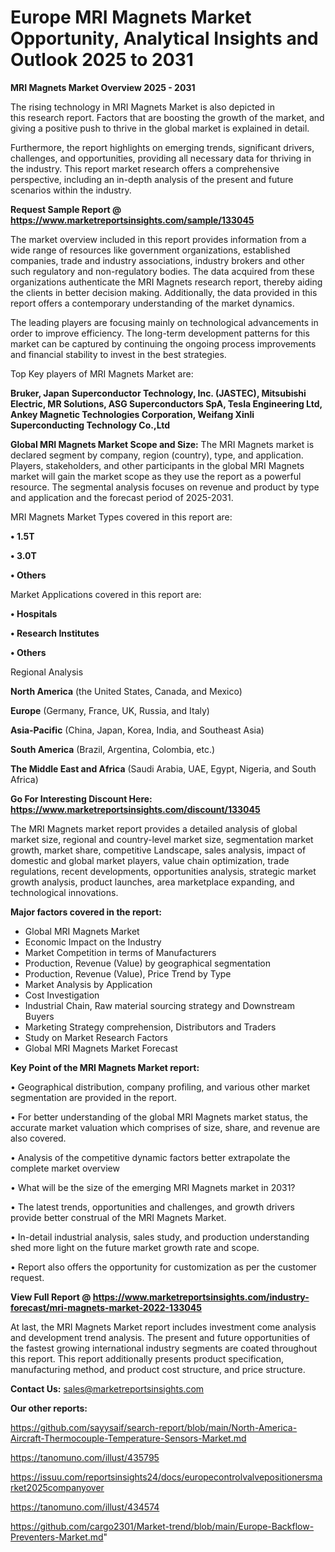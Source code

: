 # Europe MRI Magnets Market Opportunity, Analytical Insights and Outlook 2025 to 2031

<Strong> MRI Magnets Market Overview 2025 - 2031</strong>

The rising technology in MRI Magnets Market is also depicted in this research report. Factors that are boosting the growth of the market, and giving a positive push to thrive in the global market is explained in detail.

Furthermore, the report highlights on emerging trends, significant drivers, challenges, and opportunities, providing all necessary data for thriving in the industry. This report market research offers a comprehensive perspective, including an in-depth analysis of the present and future scenarios within the industry.

<strong>Request Sample Report @ <a href=https://www.marketreportsinsights.com/sample/133045>https://www.marketreportsinsights.com/sample/133045</a></strong>

The market overview included in this report provides information from a wide range of resources like government organizations, established companies, trade and industry associations, industry brokers and other such regulatory and non-regulatory bodies. The data acquired from these organizations authenticate the MRI Magnets research report, thereby aiding the clients in better decision making. Additionally, the data provided in this report offers a contemporary understanding of the market dynamics.

The leading players are focusing mainly on technological advancements in order to improve efficiency. The long-term development patterns for this market can be captured by continuing the ongoing process improvements and financial stability to invest in the best strategies.

Top Key players of MRI Magnets Market are:

<strong>Bruker, Japan Superconductor Technology, Inc. (JASTEC), Mitsubishi Electric, MR Solutions, ASG Superconductors SpA, Tesla Engineering Ltd, Ankey Magnetic Technologies Corporation, Weifang Xinli Superconducting Technology Co.,Ltd</strong>

<strong><b>Global MRI Magnets Market Scope and Size:</b></strong>
The MRI Magnets market is declared segment by company, region (country), type, and application. Players, stakeholders, and other participants in the global MRI Magnets market will gain the market scope as they use the report as a powerful resource. The segmental analysis focuses on revenue and product by type and application and the forecast period of 2025-2031.

MRI Magnets Market Types covered in this report are:

<strong>• 1.5T

• 3.0T

• Others</strong>

Market Applications covered in this report are:

<strong>• Hospitals

• Research Institutes

• Others</strong> 

Regional Analysis

<strong>North America</strong> (the United States, Canada, and Mexico)

<strong>Europe</strong> (Germany, France, UK, Russia, and Italy)

<strong>Asia-Pacific</strong> (China, Japan, Korea, India, and Southeast Asia)

<strong>South America</strong> (Brazil, Argentina, Colombia, etc.)

<strong>The Middle East and Africa</strong> (Saudi Arabia, UAE, Egypt, Nigeria, and South Africa)

<strong>Go For Interesting Discount Here: <a href=https://www.marketreportsinsights.com/discount/133045>https://www.marketreportsinsights.com/discount/133045</a></strong>

The MRI Magnets market report provides a detailed analysis of global market size, regional and country-level market size, segmentation market growth, market share, competitive Landscape, sales analysis, impact of domestic and global market players, value chain optimization, trade regulations, recent developments, opportunities analysis, strategic market growth analysis, product launches, area marketplace expanding, and technological innovations.

<strong><b>Major factors covered in the report:</b></strong>
<ul>
  <li>Global MRI Magnets Market </li>
  <li>Economic Impact on the Industry</li>
  <li>Market Competition in terms of Manufacturers</li>
  <li>Production, Revenue (Value) by geographical segmentation</li>
  <li>Production, Revenue (Value), Price Trend by Type</li>
  <li>Market Analysis by Application</li>
  <li>Cost Investigation</li>
  <li>Industrial Chain, Raw material sourcing strategy and Downstream Buyers</li>
  <li>Marketing Strategy comprehension, Distributors and Traders</li>
  <li>Study on Market Research Factors</li>
  <li>Global MRI Magnets Market Forecast</li>
</ul>

<strong><b>Key Point of the MRI Magnets Market report:</b></strong>

• Geographical distribution, company profiling, and various other market segmentation are provided in the report.

• For better understanding of the global MRI Magnets market status, the accurate market valuation which comprises of size, share, and revenue are also covered.

• Analysis of the competitive dynamic factors better extrapolate the complete market overview

• What will be the size of the emerging MRI Magnets market in 2031?

• The latest trends, opportunities and challenges, and growth drivers provide better construal of the MRI Magnets Market.

• In-detail industrial analysis, sales study, and production understanding shed more light on the future market growth rate and scope.

• Report also offers the opportunity for customization as per the customer request.

<strong><b>View Full Report @ <a href=https://www.marketreportsinsights.com/industry-forecast/mri-magnets-market-2022-133045>https://www.marketreportsinsights.com/industry-forecast/mri-magnets-market-2022-133045</a></b></strong>


At last, the MRI Magnets Market report includes investment come analysis and development trend analysis. The present and future opportunities of the fastest growing international industry segments are coated throughout this report. This report additionally presents product specification, manufacturing method, and product cost structure, and price structure.

<strong>Contact Us:</strong>
sales@marketreportsinsights.com

<strong>Our other reports:</strong>

<a href=https://github.com/sayysaif/search-report/blob/main/North-America-Aircraft-Thermocouple-Temperature-Sensors-Market.md>https://github.com/sayysaif/search-report/blob/main/North-America-Aircraft-Thermocouple-Temperature-Sensors-Market.md</a>

<a href=https://tanomuno.com/illust/435795>https://tanomuno.com/illust/435795</a>

<a href=https://issuu.com/reportsinsights24/docs/europecontrolvalvepositionersmarket2025companyover>https://issuu.com/reportsinsights24/docs/europecontrolvalvepositionersmarket2025companyover</a>

<a href=https://tanomuno.com/illust/434574>https://tanomuno.com/illust/434574</a>

<a href=https://github.com/cargo2301/Market-trend/blob/main/Europe-Backflow-Preventers-Market.md>https://github.com/cargo2301/Market-trend/blob/main/Europe-Backflow-Preventers-Market.md</a>"
